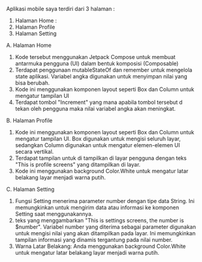 Aplikasi mobile saya terdiri dari 3 halaman :
1. Halaman Home :
2. Halaman Profile
3. Halaman Setting

A. Halaman Home
1. Kode tersebut menggunakan Jetpack Compose untuk membuat antarmuka pengguna (UI) dalam bentuk komposisi (Composable)
2. Terdapat penggunaan mutableStateOf dan remember untuk mengelola state aplikasi.
   Variabel angka digunakan untuk menyimpan nilai yang bisa berubah.
3. Kode ini menggunakan komponen layout seperti Box dan Column untuk mengatur tampilan UI
4. Terdapat tombol "Increment" yang mana apabila tombol tersebut d tekan oleh pengguna maka
   nilai variabel angka akan meningkat.

B. Halaman Profile
1. Kode ini menggunakan komponen layout seperti Box dan Column untuk mengatur tampilan UI. Box digunakan untuk mengisi seluruh layar, sedangkan Column digunakan untuk mengatur elemen-elemen UI secara vertikal.
2. Terdapat tampilan untuk di tampilkan di layar pengguna dengan teks "This is profile screens" yang ditampilkan di layar. 
3. Kode ini menggunakan background Color.White untuk mengatur latar belakang layar menjadi warna putih.

C. Halaman Setting
1. Fungsi Setting menerima parameter number dengan tipe data String. Ini memungkinkan untuk mengirim data atau informasi ke komponen Setting saat menggunakannya.
2. teks yang menggambarkan "This is settings screens, the number is $number". Variabel number yang diterima sebagai parameter digunakan untuk mengisi nilai yang akan ditampilkan pada layar. Ini memungkinkan tampilan informasi yang dinamis tergantung pada nilai number.
3. Warna Latar Belakang: Anda menggunakan background Color.White untuk mengatur latar belakang layar menjadi warna putih.


   
